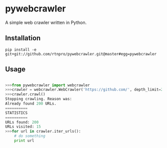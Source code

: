 pywebcrawler
============
A simple web crawler written in Python.

Installation
------------
`pip install -e git+git://github.com/rtnpro/pywebcrawler.git@master#egg=pywebcrawler`

Usage
-----
```python

>>>from pywebcrawler import webcrawler
>>>crawler = webcrawler.WebCrawler('https://github.com/', depth_limit=2, max_url_count=200)
>>>crawler.crawl()
Stopping crawling. Reason was:
Already found 200 URLs.
==========
STATISTICS
==========
URLs found: 200
URLs visited: 15
>>>for url in crawler.iter_urls():
    # do something
    print url

```
